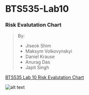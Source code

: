 # BTS535-Lab10

### Risk Evalutation Chart

> By:
> - Jiseok Shim
> - Maksym Volkovynskyi
> - Daniel Krause
> - Anurag Das
> - Japit Singh

[BTS535 Lab 10 Risk Evalutation Chart](BTS535_Lab_9_Risk_Evalutation_Chart.xlsx)

![alt text](Risk_Evalutation_Chart.png)
